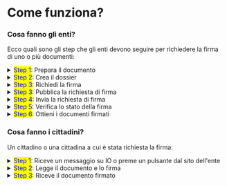 # Come funziona?

### Cosa fanno gli enti?

Ecco quali sono gli step che gli enti devono seguire per richiedere la firma di uno o più documenti:

<details>

<summary><mark style="color:blue;">Step 1</mark>: Prepara il documento</summary>

[Vai qui per scoprire come](il-processo/preparare-i-documenti/)

</details>

<details>

<summary><mark style="color:blue;">Step 2</mark>: Crea il dossier</summary>

[Vai qui per scoprire come](creare-il-dossier.md)

</details>

<details>

<summary><mark style="color:blue;">Step 3</mark>: Richiedi la firma</summary>

[Vai qui per scoprire come](richiedere-una-firma/)

</details>

<details>

<summary><mark style="color:blue;">Step 3</mark>: Pubblica la richiesta di firma</summary>

[Vai qui per scoprire come](richiedere-una-firma/pubblicazione-della-richiesta-di-firma.md)

</details>

<details>

<summary><mark style="color:blue;">Step 4</mark>: Invia la richiesta di firma</summary>

[Vai qui per scoprire come](richiedere-una-firma/invio-della-richiesta-di-firma/)

</details>

<details>

<summary><mark style="color:blue;">Step 5</mark>: Verifica lo stato della firma</summary>

[Vai qui per scoprire come](verificare-lo-stato-di-una-firma.md)

</details>

<details>

<summary><mark style="color:blue;">Step 6</mark>: Ottieni i documenti firmati</summary>

[Vai qui per scoprire come](ottenere-i-documenti-firmati.md)

</details>

### Cosa fanno i cittadini?

Un cittadino o una cittadina a cui è stata richiesta la firma:

<details>

<summary><mark style="color:blue;">Step 1</mark>: Riceve un messaggio su IO o preme un pulsante dal sito dell'ente</summary>

Il cittadino ha due modalità per avviare il processo di firma: riceve un **messaggio su IO** con la richiesta firma o preme il pulsante "Firma con IO" sul sito dell'ente.

</details>

<details>

<summary><mark style="color:blue;">Step 2</mark>:  Legge il documento e lo firma</summary>

Il cittadino visualizza il documento sull'app IO. Sceglie quali clausole facoltative firmare e procede con la **firma elettronica qualificata (FEQ)** attraverso il codice di sblocco dell'app o il proprio riconoscimento biometrico.

</details>

<details>

<summary><mark style="color:blue;">Step 3</mark>: Riceve il documento firmato</summary>

Riceve il **documento firmato** attraverso un nuovo messaggio sull'app IO.

</details>
